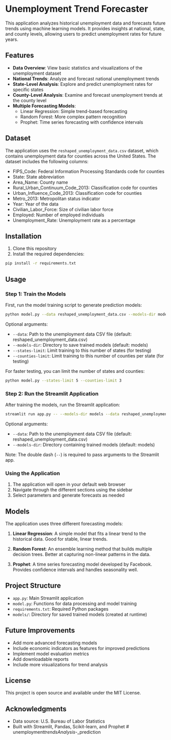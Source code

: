 # Unemployment Trend Forecaster

This application analyzes historical unemployment data and forecasts future trends using machine learning models. It provides insights at national, state, and county levels, allowing users to predict unemployment rates for future years.

## Features

- **Data Overview**: View basic statistics and visualizations of the unemployment dataset
- **National Trends**: Analyze and forecast national unemployment trends
- **State-Level Analysis**: Explore and predict unemployment rates for specific states
- **County-Level Analysis**: Examine and forecast unemployment trends at the county level
- **Multiple Forecasting Models**:
  - Linear Regression: Simple trend-based forecasting
  - Random Forest: More complex pattern recognition
  - Prophet: Time series forecasting with confidence intervals

## Dataset

The application uses the `reshaped_unemployment_data.csv` dataset, which contains unemployment data for counties across the United States. The dataset includes the following columns:

- FIPS_Code: Federal Information Processing Standards code for counties
- State: State abbreviation
- Area_Name: County name
- Rural_Urban_Continuum_Code_2013: Classification code for counties
- Urban_Influence_Code_2013: Classification code for counties
- Metro_2013: Metropolitan status indicator
- Year: Year of the data
- Civilian_Labor_Force: Size of civilian labor force
- Employed: Number of employed individuals
- Unemployment_Rate: Unemployment rate as a percentage

## Installation

1. Clone this repository
2. Install the required dependencies:

```bash
pip install -r requirements.txt
```

## Usage

### Step 1: Train the Models

First, run the model training script to generate prediction models:

```bash
python model.py --data reshaped_unemployment_data.csv --models-dir models
```

Optional arguments:
- `--data`: Path to the unemployment data CSV file (default: reshaped_unemployment_data.csv)
- `--models-dir`: Directory to save trained models (default: models)
- `--states-limit`: Limit training to this number of states (for testing)
- `--counties-limit`: Limit training to this number of counties per state (for testing)

For faster testing, you can limit the number of states and counties:

```bash
python model.py --states-limit 5 --counties-limit 3
```

### Step 2: Run the Streamlit Application

After training the models, run the Streamlit application:

```bash
streamlit run app.py -- --models-dir models --data reshaped_unemployment_data.csv
```

Optional arguments:
- `--data`: Path to the unemployment data CSV file (default: reshaped_unemployment_data.csv)
- `--models-dir`: Directory containing trained models (default: models)

Note: The double dash (`--`) is required to pass arguments to the Streamlit app.

### Using the Application

1. The application will open in your default web browser
2. Navigate through the different sections using the sidebar
3. Select parameters and generate forecasts as needed

## Models

The application uses three different forecasting models:

1. **Linear Regression**: A simple model that fits a linear trend to the historical data. Good for stable, linear trends.

2. **Random Forest**: An ensemble learning method that builds multiple decision trees. Better at capturing non-linear patterns in the data.

3. **Prophet**: A time series forecasting model developed by Facebook. Provides confidence intervals and handles seasonality well.

## Project Structure

- `app.py`: Main Streamlit application
- `model.py`: Functions for data processing and model training
- `requirements.txt`: Required Python packages
- `models/`: Directory for saved trained models (created at runtime)

## Future Improvements

- Add more advanced forecasting models
- Include economic indicators as features for improved predictions
- Implement model evaluation metrics
- Add downloadable reports
- Include more visualizations for trend analysis

## License

This project is open source and available under the MIT License.

## Acknowledgments

- Data source: U.S. Bureau of Labor Statistics
- Built with Streamlit, Pandas, Scikit-learn, and Prophet #   u n e m p l o y m e n t _ t r e n d s A n a l y s i s _ - _ p r e d i c t i o n  
 